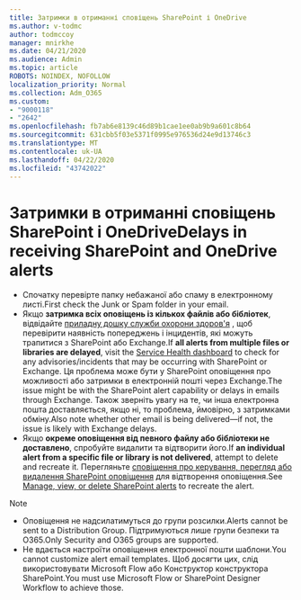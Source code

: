 ```yaml
---
title: Затримки в отриманні сповіщень SharePoint і OneDrive
ms.author: v-todmc
author: todmccoy
manager: mnirkhe
ms.date: 04/21/2020
ms.audience: Admin
ms.topic: article
ROBOTS: NOINDEX, NOFOLLOW
localization_priority: Normal
ms.collection: Adm_O365
ms.custom:
- "9000118"
- "2642"
ms.openlocfilehash: fb7ab6e8139c46d89b1cae1ee0ab9b9a601c8b64
ms.sourcegitcommit: 631cbb5f03e5371f0995e976536d24e9d13746c3
ms.translationtype: MT
ms.contentlocale: uk-UA
ms.lasthandoff: 04/22/2020
ms.locfileid: "43742022"
---
```

# <a name="delays-in-receiving-sharepoint-and-onedrive-alerts"></a><span data-ttu-id="0f811-102">Затримки в отриманні сповіщень SharePoint і OneDrive</span><span class="sxs-lookup"><span data-stu-id="0f811-102">Delays in receiving SharePoint and OneDrive alerts</span></span>

- <span data-ttu-id="0f811-103">Спочатку перевірте папку небажаної або спаму в електронному листі.</span><span class="sxs-lookup"><span data-stu-id="0f811-103">First check the Junk or Spam folder in your email.</span></span>
- <span data-ttu-id="0f811-104">Якщо **затримка всіх оповіщень із кількох файлів або бібліотек**, відвідайте [приладну дошку служби охорони здоров'я](https://portal.office.com/adminportal/home?ref=/servicehealth) , щоб перевірити наявність попереджень і інцидентів, які можуть трапитися з SharePoint або Exchange.</span><span class="sxs-lookup"><span data-stu-id="0f811-104">If **all alerts from multiple files or libraries are delayed**, visit the [Service Health dashboard](https://portal.office.com/adminportal/home?ref=/servicehealth) to check for any advisories/incidents that may be occurring with SharePoint or Exchange.</span></span> <span data-ttu-id="0f811-105">Ця проблема може бути у SharePoint оповіщення про можливості або затримки в електронній пошті через Exchange.</span><span class="sxs-lookup"><span data-stu-id="0f811-105">The issue might be with the SharePoint alert capability or delays in emails through Exchange.</span></span> <span data-ttu-id="0f811-106">Також зверніть увагу на те, чи інша електронна пошта доставляється, якщо ні, то проблема, ймовірно, з затримками обміну.</span><span class="sxs-lookup"><span data-stu-id="0f811-106">Also note whether other email is being delivered—if not, the issue is likely with Exchange delays.</span></span>
- <span data-ttu-id="0f811-107">Якщо **окреме оповіщення від певного файлу або бібліотеки не доставлено**, спробуйте видалити та відтворити його.</span><span class="sxs-lookup"><span data-stu-id="0f811-107">If **an individual alert from a specific file or library is not delivered**, attempt to delete and recreate it.</span></span> <span data-ttu-id="0f811-108">Перегляньте [сповіщення про керування, перегляд або видалення SharePoint оповіщення](https://support.microsoft.com/office/manage-view-or-delete-sharepoint-alerts-99dfb19c-9a90-4a8c-aba1-aa8c8afb0de2) для відтворення оповіщення.</span><span class="sxs-lookup"><span data-stu-id="0f811-108">See [Manage, view, or delete SharePoint alerts](https://support.microsoft.com/office/manage-view-or-delete-sharepoint-alerts-99dfb19c-9a90-4a8c-aba1-aa8c8afb0de2) to recreate the alert.</span></span>

> [!NOTE]
> - <span data-ttu-id="0f811-109">Оповіщення не надсилатимуться до групи розсилки.</span><span class="sxs-lookup"><span data-stu-id="0f811-109">Alerts cannot be sent to a Distribution Group.</span></span> <span data-ttu-id="0f811-110">Підтримуються лише групи безпеки та O365.</span><span class="sxs-lookup"><span data-stu-id="0f811-110">Only Security and O365 groups are supported.</span></span>
> - <span data-ttu-id="0f811-111">Не вдається настроїти оповіщення електронної пошти шаблони.</span><span class="sxs-lookup"><span data-stu-id="0f811-111">You cannot customize alert email templates.</span></span> <span data-ttu-id="0f811-112">Щоб досягти цих, слід використовувати Microsoft Flow або Конструктор конструктора SharePoint.</span><span class="sxs-lookup"><span data-stu-id="0f811-112">You must use Microsoft Flow or SharePoint Designer Workflow to achieve those.</span></span>
